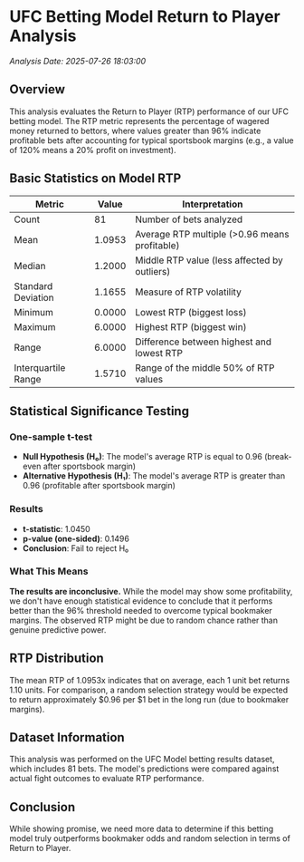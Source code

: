 # UFC Betting Model Return to Player Analysis

*Analysis Date: 2025-07-26 18:03:00*

## Overview
This analysis evaluates the Return to Player (RTP) performance of our UFC betting model. The RTP metric represents the percentage of wagered money returned to bettors, where values greater than 96% indicate profitable bets after accounting for typical sportsbook margins (e.g., a value of 120% means a 20% profit on investment).

## Basic Statistics on Model RTP

| Metric | Value | Interpretation |
|--------|-------|----------------|
| Count | 81 | Number of bets analyzed |
| Mean | 1.0953 | Average RTP multiple (>0.96 means profitable) |
| Median | 1.2000 | Middle RTP value (less affected by outliers) |
| Standard Deviation | 1.1655 | Measure of RTP volatility |
| Minimum | 0.0000 | Lowest RTP (biggest loss) |
| Maximum | 6.0000 | Highest RTP (biggest win) |
| Range | 6.0000 | Difference between highest and lowest RTP |
| Interquartile Range | 1.5710 | Range of the middle 50% of RTP values |

## Statistical Significance Testing

### One-sample t-test
- **Null Hypothesis (H₀)**: The model's average RTP is equal to 0.96 (break-even after sportsbook margin)
- **Alternative Hypothesis (H₁)**: The model's average RTP is greater than 0.96 (profitable after sportsbook margin)

### Results
- **t-statistic**: 1.0450
- **p-value (one-sided)**: 0.1496
- **Conclusion**: Fail to reject H₀

### What This Means
**The results are inconclusive.** While the model may show some profitability, we don't have enough statistical evidence to conclude that it performs better than the 96% threshold needed to overcome typical bookmaker margins. The observed RTP might be due to random chance rather than genuine predictive power.

## RTP Distribution
The mean RTP of 1.0953x indicates that on average, each 1 unit bet returns 1.10 units. For comparison, a random selection strategy would be expected to return approximately $0.96 per $1 bet in the long run (due to bookmaker margins).

## Dataset Information
This analysis was performed on the UFC Model betting results dataset, which includes 81 bets. The model's predictions were compared against actual fight outcomes to evaluate RTP performance.

## Conclusion
While showing promise, we need more data to determine if this betting model truly outperforms bookmaker odds and random selection in terms of Return to Player.